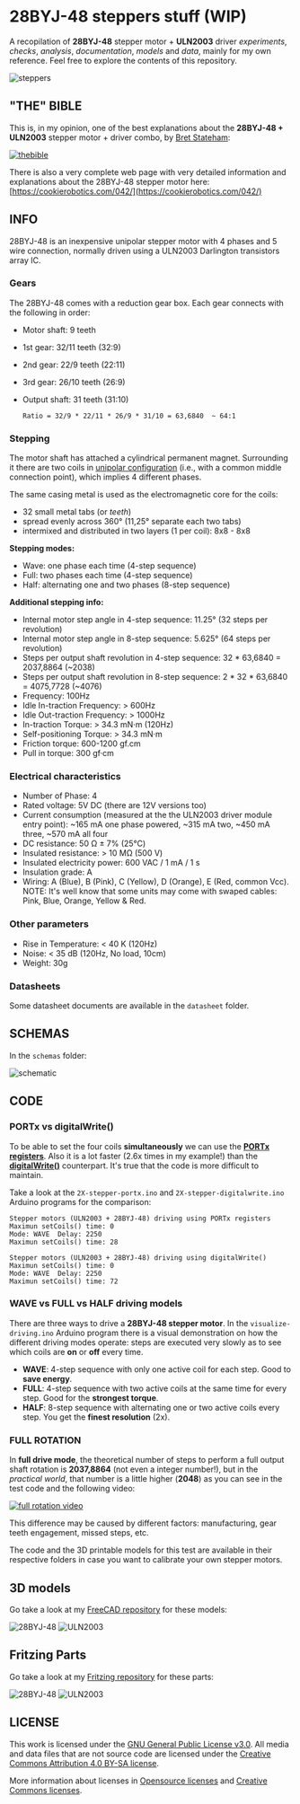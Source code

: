 # 28BYJ-48 steppers stuff (WIP)
A recopilation of **28BYJ-48** stepper motor + **ULN2003** driver *experiments*, *checks*, *analysis*, *documentation*, *models* and *data*, mainly for my own reference. Feel free to explore the contents of this repository.

![steppers](media/steppers.jpg)

## "THE" BIBLE
This is, in my opinion, one of the best explanations about the **28BYJ-48 + ULN2003** stepper motor + driver combo, by [Bret Stateham](https://github.com/BretStateham):

[![thebible](media/thebible.png)](https://youtu.be/B86nqDRskVU)

There is also a very complete web page with very detailed information and explanations 
about the 28BYJ-48 stepper motor here:
[https://cookierobotics.com/042/](https://cookierobotics.com/042/)

## INFO

28BYJ-48 is an inexpensive unipolar stepper motor with 4 phases and 5 wire connection,
normally driven using a ULN2003 Darlington transistors array IC.

### Gears

The 28BYJ-48 comes with a reduction gear box. Each gear connects with the following in order:

* Motor shaft: 9 teeth
* 1st gear: 32/11 teeth (32:9)
* 2nd gear: 22/9 teeth (22:11)
* 3rd gear: 26/10 teeth (26:9)
* Output shaft: 31 teeth (31:10)

  `Ratio = 32/9 * 22/11 * 26/9 * 31/10 = 63,6840  ~ 64:1`

### Stepping

The motor shaft has attached a cylindrical permanent magnet. Surrounding it there
are two coils in
[unipolar configuration](https://en.wikipedia.org/wiki/Stepper_motor#Unipolar_motors)
 (i.e., with a common middle connection point), which implies 4 different phases.

The same casing metal is used as the electromagnetic core for the coils:

* 32 small metal tabs (or *teeth*)
* spread evenly across 360° (11,25° separate each two tabs)
* intermixed and distributed in two layers (1 per coil): 8x8 - 8x8

**Stepping modes:**
* Wave: one phase each time (4-step sequence)
* Full: two phases each time (4-step sequence)
* Half: alternating one and two phases (8-step sequence)

**Additional stepping info:**
* Internal motor step angle in 4-step sequence: 11.25° (32 steps per revolution)
* Internal motor step angle in 8-step sequence: 5.625° (64 steps per revolution)
* Steps per output shaft revolution in 4-step sequence: 32 * 63,6840 = 2037,8864 (~2038)
* Steps per output shaft revolution in 8-step sequence: 2 * 32 * 63,6840 = 4075,7728 (~4076)
* Frequency: 100Hz
* Idle In-traction Frequency: > 600Hz
* Idle Out-traction Frequency: > 1000Hz
* In-traction Torque: > 34.3 mN·m (120Hz) 
* Self-positioning Torque: > 34.3 mN·m
* Friction torque: 600-1200 gf.cm
* Pull in torque: 300 gf·cm

### Electrical characteristics
* Number of Phase: 4
* Rated voltage: 5V DC (there are 12V versions too)
* Current consumption (measured at the the ULN2003 driver module entry point): ~165 mA one
  phase powered, ~315 mA two, ~450 mA three, ~570 mA all four
* DC resistance: 50 Ω ± 7% (25°C)
* Insulated resistance: > 10 MΩ (500 V)
* Insulated electricity power: 600 VAC / 1 mA / 1 s
* Insulation grade: A
* Wiring: A (Blue), B (Pink), C (Yellow), D (Orange), E (Red, common Vcc). NOTE: It's
  well know that some units may come with swaped cables: Pink, Blue, Orange, Yellow & Red.

### Other parameters
* Rise in Temperature: < 40 K (120Hz)
* Noise: < 35 dB (120Hz, No load, 10cm)
* Weight: 30g

### Datasheets
Some datasheet documents are available in the `datasheet` folder.


## SCHEMAS

In the `schemas` folder:

![schematic](schemas/steppers_bb.png)

## CODE

### PORTx vs digitalWrite()

To be able to set the four coils **simultaneously** we can use the [**PORTx registers**](https://docs.arduino.cc/hacking/software/PortManipulation). Also it is a lot faster (2.6x times in my example!) than the [**digitalWrite()**](https://www.arduino.cc/reference/en/language/functions/digital-io/digitalwrite/) counterpart. It's true that the code is more difficult to maintain.

Take a look at the `2X-stepper-portx.ino` and `2X-stepper-digitalwrite.ino` Arduino programs for the comparison:

    Stepper motors (ULN2003 + 28BYJ-48) driving using PORTx registers
    Maximun setCoils() time: 0
    Mode: WAVE  Delay: 2250
    Maximun setCoils() time: 28

    Stepper motors (ULN2003 + 28BYJ-48) driving using digitalWrite()
    Maximun setCoils() time: 0
    Mode: WAVE  Delay: 2250
    Maximun setCoils() time: 72


### WAVE vs FULL vs HALF driving models

There are three ways to drive a **28BYJ-48 stepper motor**. In the `visualize-driving.ino` Arduino program there is a visual demonstration on how the different driving modes operate: steps are executed very slowly as to see which coils are **on** or **off** every time.

* **WAVE**: 4-step sequence with only one active coil for each step. Good to **save energy**.
* **FULL**: 4-step sequence with two active coils at the same time for every step. Good for the **strongest torque**.
* **HALF**: 8-step sequence with alternating one or two active coils every step. You get the **finest resolution** (2x).

### FULL ROTATION

In **full drive mode**, the theoretical number of steps to perform a full output shaft rotation is **2037,8864** (not even a integer number!), but in the *practical world*, that number is a little higher (**2048**) as you can see in the test code and the following video:

[![full rotation video](media/full_rotation.jpg)](media/full_rotation.mp4)

This difference may be caused by different factors: manufacturing, gear teeth engagement, missed steps, etc.

The code and the 3D printable models for this test are available in their respective folders in case you want to calibrate your own stepper motors.


## 3D models

Go take a look at my [FreeCAD repository](https://github.com/mgesteiro/FreeCAD-models) for these models:

![28BYJ-48](https://github.com/mgesteiro/FreeCAD-models/blob/master/28BYJ-48/28BYJ-48.png)
![ULN2003](https://github.com/mgesteiro/FreeCAD-models/blob/master/ULN2003-driver-board/ULN2003-driver-board.png)


## Fritzing Parts

Go take a look at my [Fritzing repository](https://github.com/mgesteiro/fritzing-parts) for these parts:

![28BYJ-48](https://github.com/mgesteiro/fritzing-parts/blob/main/28BYJ-48-motor/28BYJ-48-motor.png)
![ULN2003](https://github.com/mgesteiro/fritzing-parts/blob/main/28BYJ-48-driver/28BYJ-48-driver.png)


## LICENSE

This work is licensed under the [GNU General Public License v3.0](LICENSE-GPLV30). All media and data files that are not source code are licensed under the [Creative Commons Attribution 4.0 BY-SA license](LICENSE-CCBYSA40).

More information about licenses in [Opensource licenses](https://opensource.org/licenses/) and [Creative Commons licenses](https://creativecommons.org/licenses/).